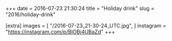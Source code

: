 +++
date = 2016-07-23 21:30:24
title = "Holiday drink"
slug = "2016/holiday-drink"

[extra]
images = [
    "/2016-07-23_21-30-24_UTC.jpg",
]
instagram = "https://instagram.com/p/BIOBj4UBaZd"
+++

